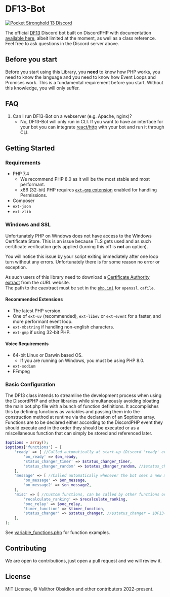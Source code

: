 DF13-Bot
====
[![Pocket Stronghold 13 Discord](https://discord.com/api/guilds/468979034571931648/widget.png?style=banner1)](https://DF13.com/discord)

The official [DF13](https://DF13.com) Discord bot built on DiscordPHP with documentation [available here](http://discord-php.github.io/DiscordPHP), albeit limited at the moment, as well as a class reference. Feel free to ask questions in the Discord server above.

## Before you start

Before you start using this Library, you **need** to know how PHP works, you need to know the language and you need to know how Event Loops and Promises work. This is a fundamental requirement before you start. Without this knowledge, you will only suffer.

## FAQ

1. Can I run DF13-Bot on a webserver (e.g. Apache, nginx)?
    - No, DF13-Bot will only run in CLI. If you want to have an interface for your bot you can integrate [react/http](https://github.com/ReactPHP/http) with your bot and run it through CLI.

## Getting Started

### Requirements

- PHP 7.4
    - We recommend PHP 8.0 as it will be the most stable and most performant.
    - x86 (32-bit) PHP requires [`ext-gmp` extension](https://www.php.net/manual/en/book.gmp.php) enabled for handling Permissions.
- Composer
- `ext-json`
- `ext-zlib`

### Windows and SSL

Unfortunately PHP on Windows does not have access to the Windows Certificate Store. This is an issue because TLS gets used and as such certificate verification gets applied (turning this off is **not** an option).

You will notice this issue by your script exiting immediately after one loop turn without any errors. Unfortunately there is for some reason no error or exception.

As such users of this library need to download a [Certificate Authority extract](https://curl.haxx.se/docs/caextract.html) from the cURL website.<br>
The path to the caextract must be set in the [`php.ini`](https://secure.php.net/manual/en/openssl.configuration.php) for `openssl.cafile`.

#### Recommended Extensions

- The latest PHP version.
- One of `ext-uv` (recommended), `ext-libev` or `ext-event` for a faster, and more performant event loop.
- `ext-mbstring` if handling non-english characters.
- `ext-gmp` if using 32-bit PHP.

#### Voice Requirements

- 64-bit Linux or Darwin based OS.
    - If you are running on Windows, you must be using PHP 8.0.
- `ext-sodium`
- FFmpeg

### Basic Configuration
The DF13 class intends to streamline the development process when using the DiscordPHP and other libraries while simultaneously avoiding bloating the main bot.php file with a bunch of function definitions. It accomplishes this by defining functions as variables and passing them into the construction method at runtime via the declaration of an $options array. Functions are to be declared either according to the DiscordPHP event they should execute and in the order they should be executed or as a miscellaneous function that can simply be stored and referenced later.

```php
$options = array();
$options['functions'] = [
    'ready' => [ //Called automatically at start-up (Discord 'ready' event)
        'on_ready' => $on_ready,
        'status_changer_timer' => $status_changer_timer,
        'status_changer_random' => $status_changer_random, //$status_changer_random = $DF13->functions->['ready']['status_changer_random']
    ],
    'message' => [ //Called automatically whenever the bot sees a new message (Discord 'message' event)
        'on_message' => $on_message,
        'on_message2' => $on_message2,
    ],
    'misc' => [ //Custom functions, can be called by other functions or externally
        'recalculate_ranking' => $recalculate_ranking,
        'ooc_relay' => $ooc_relay,
        'timer_function' => $timer_function,
        'status_changer' => $status_changer, //$status_changer = $DF13->functions->['misc']['status_changer']
    ],
];
```

See [variable_functions.php](variable_functions.php) for function examples.

## Contributing

We are open to contributions, just open a pull request and we will review it.

## License

MIT License, &copy; Valithor Obsidion and other contributers 2022-present.

